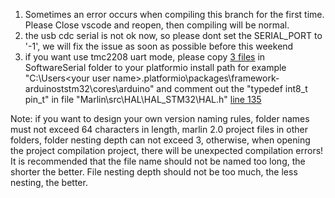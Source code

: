 1. Sometimes an error occurs when compiling this branch for the first time. Please Close vscode and reopen, then compiling will be normal.
2. the usb cdc serial is not ok now, so please dont set the SERIAL_PORT to '-1', we will fix the issue as soon as possible before this weekend
3. if you want use tmc2208 uart mode, please copy [3 files](https://github.com/bigtreetech/BIGTREETECH-SKR-PRO-V1.1/tree/master/firmware/SoftwareSerial) in SoftwareSerial folder to your platformio install path for example "C:\Users\<your user name>\.platformio\packages\framework-arduinoststm32\cores\arduino" and comment out the "typedef int8_t pin_t" in file "Marlin\src\HAL\HAL_STM32\HAL.h" [line 135](https://github.com/bigtreetech/BIGTREETECH-SKR-PRO-V1.1/blob/dd073164e9b15835fc3b09e865ce44cd31d26688/firmware/Marlin-SKR-Pro/Marlin/src/HAL/HAL_STM32/HAL.h#L135)

Note: if you want to design your own version naming rules, folder names must not exceed 64 characters in length, 
marlin 2.0 project files in other folders, folder nesting depth can not exceed 3, 
otherwise, when opening the project compilation project, there will be unexpected compilation errors!
It is recommended that the file name should not be named too long, the shorter the better. 
File nesting depth should not be too much, the less nesting, the better.
